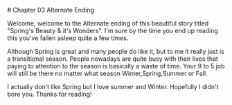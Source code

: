 # Chapter 03 Alternate Ending


Welcome, welcome to the Alternate ending of this beautiful story titled "Spring's Beauty &amp; it's Wonders".
I'm sure by the time you end up reading this you've fallen asleep quite a few times.

Although Spring is great and many people do like it, but to me it really just is a transitional season. People nowadays are quite busy with their lives that paying to attention to the season is basically a waste of time. 
Your 9 to 5 job will still be there no matter what season Winter,Spring,Summer or Fall. 

I actually don't like Spring but I love summer and Winter. Hopefully I didn't bore you. Thanks for reading!